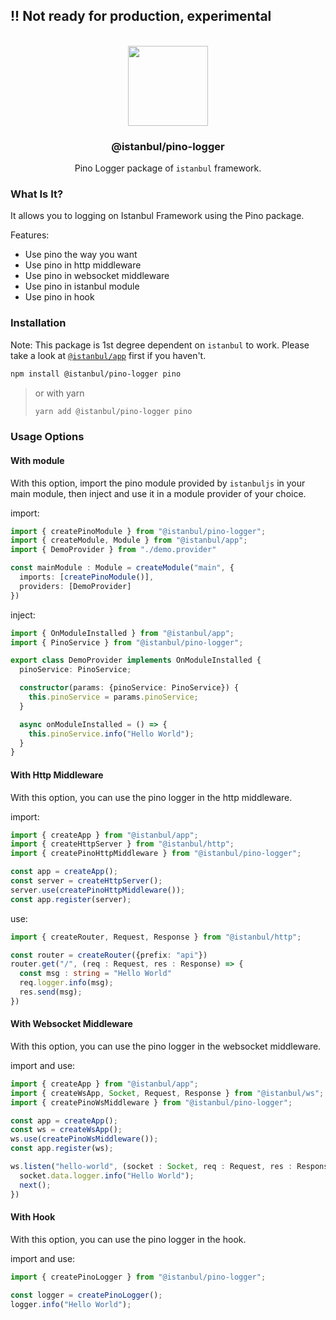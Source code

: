 
## !! Not ready for production, experimental

<p align="center">
<br>
<img src="https://avatars.githubusercontent.com/u/108695351?s=200&v=4" width="128" height="128">
</p>
<h3 align="center">@istanbul/pino-logger</h3>
<p align="center">
  Pino Logger package of <code>istanbul</code> framework. 
</p>

### What Is It?

It allows you to logging on Istanbul Framework using the Pino package.

Features:
- Use pino the way you want
- Use pino in http middleware
- Use pino in websocket middleware
- Use pino in istanbul module
- Use pino in hook

### Installation

Note: This package is 1st degree dependent on ``istanbul`` to work. Please take a look at [`@istanbul/app`](https://www.npmjs.com/package/@istanbul/app) first if you haven't. 

```sh
npm install @istanbul/pino-logger pino
```

> or with yarn
>
> ```sh
> yarn add @istanbul/pino-logger pino
> ```

### Usage Options

#### With module

With this option, import the pino module provided by `istanbuljs` in your main module, then inject and use it in a module provider of your choice.

import:

```ts
import { createPinoModule } from "@istanbul/pino-logger";
import { createModule, Module } from "@istanbul/app";
import { DemoProvider } from "./demo.provider"

const mainModule : Module = createModule("main", {
  imports: [createPinoModule()],
  providers: [DemoProvider]
})
```

inject:

```ts
import { OnModuleInstalled } from "@istanbul/app";
import { PinoService } from "@istanbul/pino-logger";

export class DemoProvider implements OnModuleInstalled {
  pinoService: PinoService;

  constructor(params: {pinoService: PinoService}) {
    this.pinoService = params.pinoService;
  }

  async onModuleInstalled = () => {
    this.pinoService.info("Hello World");
  }
}
```

#### With Http Middleware

With this option, you can use the pino logger in the http middleware.

import:

```ts
import { createApp } from "@istanbul/app";
import { createHttpServer } from "@istanbul/http";
import { createPinoHttpMiddleware } from "@istanbul/pino-logger";

const app = createApp();
const server = createHttpServer();
server.use(createPinoHttpMiddleware());
const app.register(server);
```

use:

```ts
import { createRouter, Request, Response } from "@istanbul/http";

const router = createRouter({prefix: "api"})
router.get("/", (req : Request, res : Response) => {
  const msg : string = "Hello World"
  req.logger.info(msg);
  res.send(msg);
})
```

#### With Websocket Middleware

With this option, you can use the pino logger in the websocket middleware.

import and use:

```ts
import { createApp } from "@istanbul/app";
import { createWsApp, Socket, Request, Response } from "@istanbul/ws";
import { createPinoWsMiddleware } from "@istanbul/pino-logger";

const app = createApp();
const ws = createWsApp();
ws.use(createPinoWsMiddleware());
const app.register(ws);

ws.listen("hello-world", (socket : Socket, req : Request, res : Response) => {
  socket.data.logger.info("Hello World");
  next();
})
```

#### With Hook

With this option, you can use the pino logger in the hook.

import and use:

```ts
import { createPinoLogger } from "@istanbul/pino-logger";

const logger = createPinoLogger();
logger.info("Hello World");
```